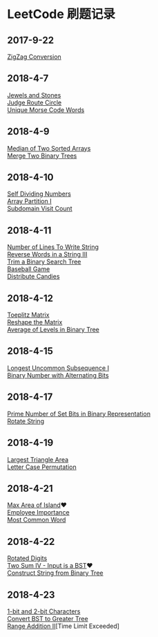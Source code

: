 # LeetCode 刷题记录
## 2017-9-22 
[ZigZag Conversion](https://leetcode.com/problems/zigzag-conversion/description/)
## 2018-4-7 
[Jewels and Stones](https://leetcode.com/problems/jewels-and-stones/description//)  
[Judge Route Circle](https://leetcode.com/problems/judge-route-circle/description/)  
[Unique Morse Code Words](https://leetcode.com/problems/unique-morse-code-words/description/)    
## 2018-4-9  
[Median of Two Sorted Arrays](https://leetcode.com/problems/median-of-two-sorted-arrays/description/)  
[Merge Two Binary Trees](https://leetcode.com/problems/merge-two-binary-trees/description/)  
## 2018-4-10
[Self Dividing Numbers](https://leetcode.com/problems/self-dividing-numbers/description/)  
[Array Partition I](https://leetcode.com/problems/array-partition-i/description/)  
[Subdomain Visit Count](https://leetcode.com/problems/subdomain-visit-count/description/)  
## 2018-4-11   
[Number of Lines To Write String](https://leetcode.com/problems/number-of-lines-to-write-string/description/)  
[Reverse Words in a String III](https://leetcode.com/problems/reverse-words-in-a-string-iii/description/)  
[Trim a Binary Search Tree](https://leetcode.com/problems/trim-a-binary-search-tree/description/)  
[Baseball Game](https://leetcode.com/problems/baseball-game/description/)  
[Distribute Candies](https://leetcode.com/problems/distribute-candies/description/)  
## 2018-4-12  
[Toeplitz Matrix](https://leetcode.com/problems/toeplitz-matrix/description/)  
[Reshape the Matrix](https://leetcode.com/problems/reshape-the-matrix/description/)  
[Average of Levels in Binary Tree](https://leetcode.com/problems/average-of-levels-in-binary-tree/description/)  
## 2018-4-15
[Longest Uncommon Subsequence I](https://leetcode.com/problems/longest-uncommon-subsequence-i/description/)  
[Binary Number with Alternating Bits](https://leetcode.com/problems/binary-number-with-alternating-bits/description/)  
## 2018-4-17  
[Prime Number of Set Bits in Binary Representation](https://leetcode.com/problems/prime-number-of-set-bits-in-binary-representation/description/)    
[Rotate String](https://leetcode.com/problems/rotate-string/description/)  
## 2018-4-19  
[Largest Triangle Area](https://leetcode.com/problems/largest-triangle-area/description/)  
[Letter Case Permutation](https://leetcode.com/problems/letter-case-permutation/description/)    
## 2018-4-21  
[Max Area of Island](https://leetcode.com/problems/max-area-of-island/description/):heart:  
[Employee Importance](https://leetcode.com/problems/employee-importance/description/)  
[Most Common Word](https://leetcode.com/problems/most-common-word/description/)  
## 2018-4-22  
[Rotated Digits](https://leetcode.com/problems/rotated-digits/description/)  
[Two Sum IV - Input is a BST](https://leetcode.com/problems/two-sum-iv-input-is-a-bst/description/):heart:  
[Construct String from Binary Tree](https://leetcode.com/problems/construct-string-from-binary-tree/description/)  
## 2018-4-23  
[1-bit and 2-bit Characters](https://leetcode.com/problems/1-bit-and-2-bit-characters/description/)  
[Convert BST to Greater Tree](https://leetcode.com/problems/convert-bst-to-greater-tree/description/)  
[Range Addition II](https://leetcode.com/problems/range-addition-ii/description/)[Time Limit Exceeded]  